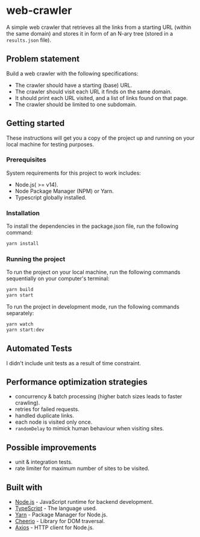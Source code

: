 # web-crawler
A simple web crawler that retrieves all the links from a starting URL (within the same domain) and stores it in form of an N-ary tree (stored in a `results.json` file).

## Problem statement
Build a web crawler with the following specifications:
- The crawler should have a starting (base) URL.
- The crawler should visit each URL it finds on the same domain. 
- It should print each URL visited, and a list of links found on that page. 
- The crawler should be limited to one subdomain.


## Getting started
These instructions will get you a copy of the project up and running on your local machine for testing purposes.

### Prerequisites
System requirements for this project to work includes:
- Node.js( >= v14).
- Node Package Manager (NPM) or Yarn.
- Typescript globally installed.

### Installation
To install the dependencies in the package.json file, run the following command: 

```bash
yarn install
```

### Running the project
To run the project on your local machine, run the following commands sequentially on your computer's terminal:  


```bash
yarn build
yarn start
```

To run the project in development mode, run the following commands separately:
```bash
yarn watch
yarn start:dev
```

## Automated Tests
I didn't include unit tests as a result of time constraint.

## Performance optimization strategies
- concurrency & batch processing (higher batch sizes leads to faster crawling).
- retries for failed requests.
- handled duplicate links.
- each node is visited only once.
- `randomDelay` to mimick human behaviour when visiting sites.

## Possible improvements
- unit & integration tests.
- rate limiter for maximum number of sites to be visited.

## Built with
- [Node.js](https://nodejs.org) - JavaScript runtime for backend development.
- [TypeScript](https://www.typescriptlang.org/) - The language used.
- [Yarn](https://yarnpkg.com/) - Package Manager for Node.js.
- [Cheerio](https://cheerio.js.org/) - Library for DOM traversal.
- [Axios](https://axios-http.com/) - HTTP client for Node.js.



